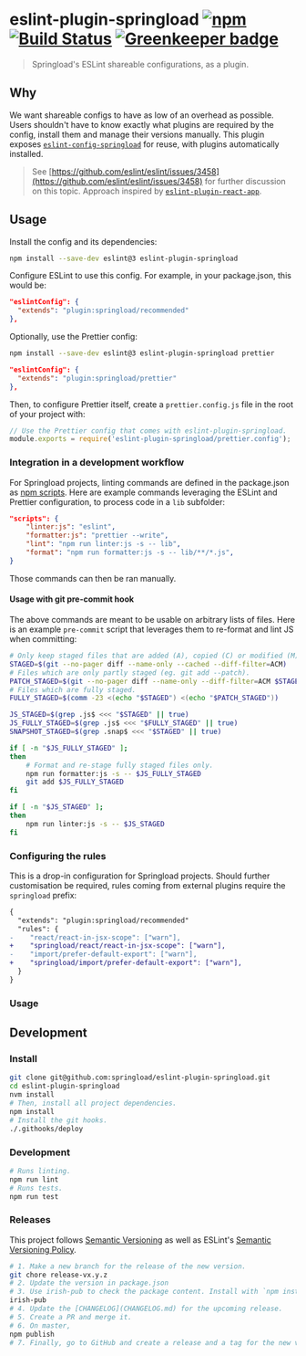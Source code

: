 # eslint-plugin-springload [![npm](https://img.shields.io/npm/v/eslint-plugin-springload.svg?style=flat-square)](https://www.npmjs.com/package/eslint-plugin-springload) [![Build Status](https://travis-ci.org/springload/eslint-plugin-springload.svg?branch=master)](https://travis-ci.org/springload/eslint-plugin-springload) [![Greenkeeper badge](https://badges.greenkeeper.io/springload/eslint-plugin-springload.svg)](https://greenkeeper.io/)

> Springload's ESLint shareable configurations, as a plugin.

## Why

We want shareable configs to have as low of an overhead as possible. Users shouldn't have to know exactly what plugins are required by the config, install them and manage their versions manually. This plugin exposes [`eslint-config-springload`](https://github.com/springload/eslint-config-springload) for reuse, with plugins automatically installed.

> See [https://github.com/eslint/eslint/issues/3458](https://github.com/eslint/eslint/issues/3458) for further discussion on this topic. Approach inspired by [`eslint-plugin-react-app`](https://github.com/mmazzarolo/eslint-plugin-react-app).

## Usage

Install the config and its dependencies:

```sh
npm install --save-dev eslint@3 eslint-plugin-springload
```

Configure ESLint to use this config. For example, in your package.json, this would be:

```json
"eslintConfig": {
  "extends": "plugin:springload/recommended"
},
```

Optionally, use the Prettier config:

```sh
npm install --save-dev eslint@3 eslint-plugin-springload prettier
```

```json
"eslintConfig": {
  "extends": "plugin:springload/prettier"
},
```

Then, to configure Prettier itself, create a `prettier.config.js` file in the root of your project with:

```js
// Use the Prettier config that comes with eslint-plugin-springload.
module.exports = require('eslint-plugin-springload/prettier.config');
```

### Integration in a development workflow

For Springload projects, linting commands are defined in the package.json as [npm scripts](https://docs.npmjs.com/misc/scripts). Here are example commands leveraging the ESLint and Prettier configuration, to process code in a `lib` subfolder:

```json
"scripts": {
    "linter:js": "eslint",
    "formatter:js": "prettier --write",
    "lint": "npm run linter:js -s -- lib",
    "format": "npm run formatter:js -s -- lib/**/*.js",
}
```

Those commands can then be ran manually.

#### Usage with git pre-commit hook

The above commands are meant to be usable on arbitrary lists of files. Here is an example `pre-commit` script that leverages them to re-format and lint JS when committing:

```sh
# Only keep staged files that are added (A), copied (C) or modified (M).
STAGED=$(git --no-pager diff --name-only --cached --diff-filter=ACM)
# Files which are only partly staged (eg. git add --patch).
PATCH_STAGED=$(git --no-pager diff --name-only --diff-filter=ACM $STAGED)
# Files which are fully staged.
FULLY_STAGED=$(comm -23 <(echo "$STAGED") <(echo "$PATCH_STAGED"))

JS_STAGED=$(grep .js$ <<< "$STAGED" || true)
JS_FULLY_STAGED=$(grep .js$ <<< "$FULLY_STAGED" || true)
SNAPSHOT_STAGED=$(grep .snap$ <<< "$STAGED" || true)

if [ -n "$JS_FULLY_STAGED" ];
then
    # Format and re-stage fully staged files only.
    npm run formatter:js -s -- $JS_FULLY_STAGED
    git add $JS_FULLY_STAGED
fi

if [ -n "$JS_STAGED" ];
then
    npm run linter:js -s -- $JS_STAGED
fi
```

### Configuring the rules

This is a drop-in configuration for Springload projects. Should further customisation be required, rules coming from external plugins require the `springload` prefix:

```diff
{
  "extends": "plugin:springload/recommended"
  "rules": {
-    "react/react-in-jsx-scope": ["warn"],
+    "springload/react/react-in-jsx-scope": ["warn"],
-    "import/prefer-default-export": ["warn"],
+    "springload/import/prefer-default-export": ["warn"],
  }
}
```

### Usage

## Development

### Install

```sh
git clone git@github.com:springload/eslint-plugin-springload.git
cd eslint-plugin-springload
nvm install
# Then, install all project dependencies.
npm install
# Install the git hooks.
./.githooks/deploy
```

### Development

```sh
# Runs linting.
npm run lint
# Runs tests.
npm run test
```

### Releases

This project follows [Semantic Versioning](http://semver.org/spec/v2.0.0.html) as well as ESLint's [Semantic Versioning Policy](https://github.com/eslint/eslint#semantic-versioning-policy).

```sh
# 1. Make a new branch for the release of the new version.
git chore release-vx.y.z
# 2. Update the version in package.json
# 3. Use irish-pub to check the package content. Install with `npm install -g` first.
irish-pub
# 4. Update the [CHANGELOG](CHANGELOG.md) for the upcoming release.
# 5. Create a PR and merge it.
# 6. On master,
npm publish
# 7. Finally, go to GitHub and create a release and a tag for the new version.
```
